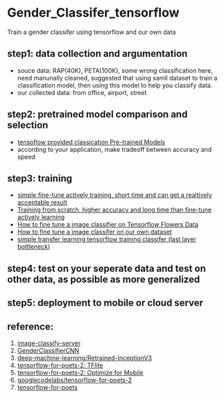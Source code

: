 # Gender_Classifer_tensorflow
Train a gender classifer using tensorflow and our own data

## step1: data collection and argumentation 
  * souce data: RAP(40K), PETA(100K), some wrong classification here, need manunally cleaned, suggested that using samll dataset to train a classification model, then using this model to help you classify data. 
  * our collected data: from office, airport, street 

## step2: pretrained model comparison and selection
  * [tensoflow provided classication Pre-trained Models](https://github.com/tensorflow/models/tree/master/research/slim#pre-trained-models)
  * according to your application, make tradeoff between accuracy and speed

## step3: training
  * [simple fine-tune actively training, short time and can get a realtively acceptable result]()
  * [Training from scratch, higher accuracy and long time than fine-tune actively learning]()
  * [How to fine tune a image classifier on Tensorflow Flowers Data](https://github.com/walton-wang929/Gender_Classifer_tensorflow/blob/master/fine%20tune%20Flowers%20Dataset.md)
  * [How to fine tune a image classifer on our own dataset](https://github.com/walton-wang929/Gender_Classifer_tensorflow/blob/master/fine%20tune%20own%20dataset.md)
  * [simple transfer learning tensorflow training classifer (last layer bottleneck)]()

## step4: test on your seperate data and test on other data, as possible as more generalized

## step5: deployment to mobile or cloud server 





## reference:
1. [image-classify-server](https://github.com/ccd97/image-classify-server)
2. [GenderClassifierCNN](https://github.com/scoliann/GenderClassifierCNN/blob/master/genderClassification.py)
3. [deep-machine-learning/Retrained-InceptionV3](https://github.com/deep-machine-learning/Retrained-InceptionV3)
4. [tensorflow-for-poets-2: TFlite](https://codelabs.developers.google.com/codelabs/tensorflow-for-poets-2-tflite/#0)
5. [tensorflow-for-poets-2: Optimize for Mobile](https://codelabs.developers.google.com/codelabs/tensorflow-for-poets-2/#0)
6. [googlecodelabs/tensorflow-for-poets-2](https://github.com/googlecodelabs/tensorflow-for-poets-2)
7. [tensorflow-for-poets](https://codelabs.developers.google.com/codelabs/tensorflow-for-poets/#0)
